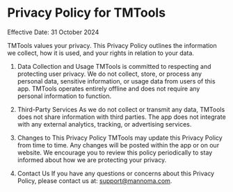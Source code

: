 # Privacy Policy for TMTools

Effective Date: 31 October 2024

TMTools values your privacy. This Privacy Policy outlines the information we collect, how it is used, and your rights in relation to your data.

1. Data Collection and Usage
TMTools is committed to respecting and protecting user privacy. We do not collect, store, or process any personal data, sensitive information, or usage data from users of this app. TMTools operates entirely offline and does not require any personal information to function.

2. Third-Party Services
As we do not collect or transmit any data, TMTools does not share information with third parties. The app does not integrate with any external analytics, tracking, or advertising services.

3. Changes to This Privacy Policy
TMTools may update this Privacy Policy from time to time. Any changes will be posted within the app or on our website. We encourage you to review this policy periodically to stay informed about how we are protecting your privacy.

4. Contact Us
If you have any questions or concerns about this Privacy Policy, please contact us at: support@mannoma.com.

